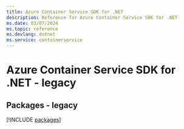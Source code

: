 ```yaml
---
title: Azure Container Service SDK for .NET
description: Reference for Azure Container Service SDK for .NET
ms.date: 03/07/2024
ms.topic: reference
ms.devlang: dotnet
ms.service: containerservice
---
```

# Azure Container Service SDK for .NET - legacy
## Packages - legacy
[!INCLUDE [packages](container-service-index.md)]
